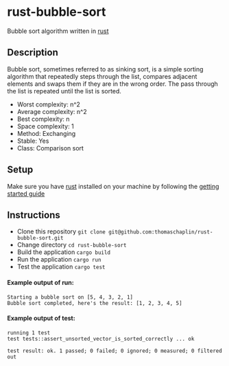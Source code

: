 # rust-bubble-sort

Bubble sort algorithm written in [rust](https://www.rust-lang.org/)

## Description

Bubble sort, sometimes referred to as sinking sort, is a simple sorting algorithm that repeatedly steps through the list, compares adjacent elements and swaps them if they are in the wrong order. The pass through the list is repeated until the list is sorted.

* Worst complexity: n^2
* Average complexity: n^2
* Best complexity: n
* Space complexity: 1
* Method: Exchanging
* Stable: Yes
* Class: Comparison sort

## Setup

Make sure you have [rust](https://www.rust-lang.org/) installed on your machine by following the [getting started guide](https://www.rust-lang.org/learn/get-started)

## Instructions

* Clone this repository `git clone git@github.com:thomaschaplin/rust-bubble-sort.git`
* Change directory `cd rust-bubble-sort`
* Build the application `cargo build`
* Run the application `cargo run`
* Test the application `cargo test`

#### Example output of run:

```
Starting a bubble sort on [5, 4, 3, 2, 1]
Bubble sort completed, here's the result: [1, 2, 3, 4, 5]
```

#### Example output of test:

```
running 1 test
test tests::assert_unsorted_vector_is_sorted_correctly ... ok

test result: ok. 1 passed; 0 failed; 0 ignored; 0 measured; 0 filtered out
```
